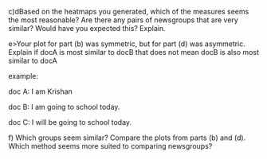 c)dBased on the heatmaps you generated, which of the measures seems the most reasonable? Are there any pairs of newsgroups that are very similar? Would have you expected this? Explain.

e>Your plot for part (b) was symmetric, but for part (d) was asymmetric. Explain
if docA is most similar to docB that does not mean docB is also most similar to docA

example:

doc A: I am Krishan

doc B: I am going to school today.

doc C: I will be going to school today.

f) Which groups seem similar? Compare the plots from parts (b) and (d). Which method seems more suited to comparing newsgroups?